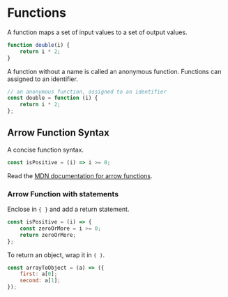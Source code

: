 Functions
========

A function maps a set of input values to a set of output values.

```javascript
function double(i) {
    return i * 2;
}
```

A function without a name is called an anonymous function. Functions can assigned to an identifier.

```javascript
// an anonymous function, assigned to an identifier
const double = function (i) { 
    return i * 2;
};
```

Arrow Function Syntax
-------------

A concise function syntax.

```javascript
const isPositive = (i) => i >= 0;
```

Read the [MDN documentation for arrow functions](https://developer.mozilla.org/en-US/docs/Web/JavaScript/Reference/Functions/Arrow_functions).

### Arrow Function with statements

Enclose in `{ }` and add a return statement.

```javascript
const isPositive = (i) => {
    const zeroOrMore = i >= 0;
    return zeroOrMore;
};
```

To return an object, wrap it in `( )`.

```javascript
const arrayToObject = (a) => ({
    first: a[0];
    second: a[1];
});
```